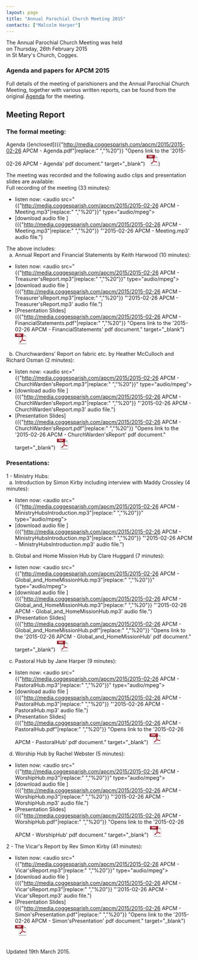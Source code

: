 ```yaml
---
layout: page
title: "Annual Parochial Church Meeting 2015"
contacts: ["Malcolm Harper"]
---
```


The Annual Parochial Church Meeting was held<br>
on Thursday, 26th February 2015<br>
in St Mary's Church, Cogges.

### Agenda and papers for APCM 2015

Full details of the meeting of parishioners and the Annual Parochial Church Meeting, together with various written reports, can be found
from the original [Agenda](agenda.html "Opens link to the 'Agenda and papers for APCM 2015' page") for the meeting.

<!--
Draft [Minutes]({{"http://media.coggesparish.com/apcm/2015/Apcm15_minutes.pdf"}} "Opens link to the Apcm15_minutes.pdf document." target="_blank") ![PDF](/images/pdficon_large.png) are now available.
-->

## Meeting Report

### The formal meeting:
Agenda ([enclosed]({{"http://media.coggesparish.com/apcm/2015/2015-02-26 APCM - Agenda.pdf"|replace:" ","%20"}} "Opens link to the '2015-02-26 APCM - Agenda' pdf document." target="_blank") ![PDF](/images/pdficon_large.png))

The meeting was recorded and the following audio clips and presentation slides are available:<br>
Full recording of the meeting (33 minutes):
- listen now: <audio src="{{"http://media.coggesparish.com/apcm/2015/2015-02-26 APCM - Meeting.mp3"|replace:" ","%20"}}" type="audio/mpeg"></audio>
- [download audio file ]({{"http://media.coggesparish.com/apcm/2015/2015-02-26 APCM - Meeting.mp3"|replace:" ","%20"}} "'2015-02-26 APCM - Meeting.mp3' audio file.")

The above includes:<br>
&nbsp;&nbsp;a. Annual Report and Financial Statements by Keith Harwood (10 minutes):
- listen now: <audio src="{{"http://media.coggesparish.com/apcm/2015/2015-02-26 APCM - Treasurer'sReport.mp3"|replace:" ","%20"}}" type="audio/mpeg"></audio>
- [download audio file ]({{"http://media.coggesparish.com/apcm/2015/2015-02-26 APCM - Treasurer'sReport.mp3"|replace:" ","%20"}} "'2015-02-26 APCM - Treasurer'sReport.mp3' audio file.")
- [Presentation Slides]({{"http://media.coggesparish.com/apcm/2015/2015-02-26 APCM - FinancialStatements.pdf"|replace:" ","%20"}} "Opens link to the '2015-02-26 APCM - FinancialStatements' pdf document." target="_blank") ![PDF](/images/pdficon_large.png)

&nbsp;&nbsp;b. Churchwardens’ Report on fabric etc. by Heather McCulloch and Richard Osman (2 minutes):
- listen now: <audio src="{{"http://media.coggesparish.com/apcm/2015/2015-02-26 APCM - ChurchWarden'sReport.mp3"|replace:" ","%20"}}" type="audio/mpeg"></audio>
- [download audio file ]({{"http://media.coggesparish.com/apcm/2015/2015-02-26 APCM - ChurchWarden'sReport.mp3"|replace:" ","%20"}} "'2015-02-26 APCM - ChurchWarden'sReport.mp3' audio file.")
- [Presentation Slides]({{"http://media.coggesparish.com/apcm/2015/2015-02-26 APCM - ChurchWarden'sReport.pdf"|replace:" ","%20"}} "Opens link to the '2015-02-26 APCM - ChurchWarden'sReport' pdf document." target="_blank") ![PDF](/images/pdficon_large.png)

### Presentations:
1 - Ministry Hubs:<br>
&nbsp;&nbsp;a. Introduction by Simon Kirby including interview with Maddy Crossley (4 minutes):
- listen now: <audio src="{{"http://media.coggesparish.com/apcm/2015/2015-02-26 APCM - MinistryHubsIntroduction.mp3"|replace:" ","%20"}}" type="audio/mpeg"></audio>
- [download audio file ]({{"http://media.coggesparish.com/apcm/2015/2015-02-26 APCM - MinistryHubsIntroduction.mp3"|replace:" ","%20"}} "'2015-02-26 APCM - MinistryHubsIntroduction.mp3' audio file.")

&nbsp;&nbsp;b. Global and Home Mission Hub by Clare Huggard (7 minutes):
- listen now: <audio src="{{"http://media.coggesparish.com/apcm/2015/2015-02-26 APCM - Global_and_HomeMissionHub.mp3"|replace:" ","%20"}}" type="audio/mpeg"></audio>
- [download audio file ]({{"http://media.coggesparish.com/apcm/2015/2015-02-26 APCM - Global_and_HomeMissionHub.mp3"|replace:" ","%20"}} "'2015-02-26 APCM - Global_and_HomeMissionHub.mp3' audio file.")
- [Presentation Slides]({{"http://media.coggesparish.com/apcm/2015/2015-02-26 APCM - Global_and_HomeMissionHub.pdf"|replace:" ","%20"}} "Opens link to the '2015-02-26 APCM - Global_and_HomeMissionHub' pdf document." target="_blank") ![PDF](/images/pdficon_large.png)

&nbsp;&nbsp;c. Pastoral Hub by Jane Harper (9 minutes):
- listen now: <audio src="{{"http://media.coggesparish.com/apcm/2015/2015-02-26 APCM - PastoralHub.mp3"|replace:" ","%20"}}" type="audio/mpeg"></audio>
- [download audio file ]({{"http://media.coggesparish.com/apcm/2015/2015-02-26 APCM - PastoralHub.mp3"|replace:" ","%20"}} "'2015-02-26 APCM - PastoralHub.mp3' audio file.")
- [Presentation Slides]({{"http://media.coggesparish.com/apcm/2015/2015-02-26 APCM - PastoralHub.pdf"|replace:" ","%20"}} "Opens link to the '2015-02-26 APCM - PastoralHub' pdf document." target="_blank") ![PDF](/images/pdficon_large.png)

&nbsp;&nbsp;d. Worship Hub by Rachel Webster (5 minutes):
- listen now: <audio src="{{"http://media.coggesparish.com/apcm/2015/2015-02-26 APCM - WorshipHub.mp3"|replace:" ","%20"}}" type="audio/mpeg"></audio>
- [download audio file ]({{"http://media.coggesparish.com/apcm/2015/2015-02-26 APCM - WorshipHub.mp3"|replace:" ","%20"}} "'2015-02-26 APCM - WorshipHub.mp3' audio file.")
- [Presentation Slides]({{"http://media.coggesparish.com/apcm/2015/2015-02-26 APCM - WorshipHub.pdf"|replace:" ","%20"}} "Opens link to the '2015-02-26 APCM - WorshipHub' pdf document." target="_blank") ![PDF](/images/pdficon_large.png)

2 - The Vicar's Report by Rev Simon Kirby (41 minutes):
- listen now: <audio src="{{"http://media.coggesparish.com/apcm/2015/2015-02-26 APCM - Vicar'sReport.mp3"|replace:" ","%20"}}" type="audio/mpeg"></audio>
- [download audio file ]({{"http://media.coggesparish.com/apcm/2015/2015-02-26 APCM - Vicar'sReport.mp3"|replace:" ","%20"}} "'2015-02-26 APCM - Vicar'sReport.mp3' audio file.")
- [Presentation Slides]({{"http://media.coggesparish.com/apcm/2015/2015-02-26 APCM - Simon'sPresentation.pdf"|replace:" ","%20"}} "Opens link to the '2015-02-26 APCM - Simon'sPresentation' pdf document." target="_blank") ![PDF](/images/pdficon_large.png)

<br>
<span>Updated 19th March 2015.</span>

